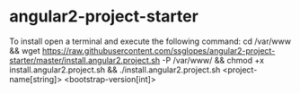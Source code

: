 # angular2-project-starter

To install open a terminal and execute the following command:
cd /var/www && wget https://raw.githubusercontent.com/ssglopes/angular2-project-starter/master/install.angular2.project.sh -P /var/www/ && chmod +x install.angular2.project.sh && ./install.angular2.project.sh <project-name[string]> <bootstrap-version[int]>


